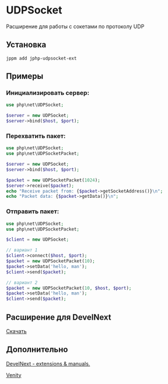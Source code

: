 # UDPSocket
Расширение для работы с сокетами по протоколу UDP
## Установка
```
jppm add jphp-udpsocket-ext
```
## Примеры
### Инициализировать сервер:
```php
use php\net\UDPSocket;

$server = new UDPSocket;
$server->bind($host, $port);
```
### Перехватить пакет:
```php
use php\net\UDPSocket;
use php\net\UDPSocketPacket;

$server = new UDPSocket;
$server->bind($host, $port);

$packet = new UDPSocketPacket(1024);
$server->receive($packet);
echo "Receive packet from: {$packet->getSocketAddress()}\n";
echo "Packet data: {$packet->getData()}\n";
```
### Отправить пакет:
```php
use php\net\UDPSocket;
use php\net\UDPSocketPacket;

$client = new UDPSocket;

// вариант 1
$client->connect($host, $port);
$packet = new UDPSocketPacket(10);
$packet->setData('hello, man');
$client->send($packet);

// вариант 2
$packet = new UDPSocketPacket(10, $host, $port);
$packet->setData('hello, man');
$client->send($packet);
```
## Расширение для DevelNext
[Скачать](https://github.com/jphp-group/jphp-udpsocket-ext/releases/latest)

## Дополнительно

[DevelNext - extensions & manuals.](https://vk.com/dn_extension)

[Venity](https://vk.com/venity)